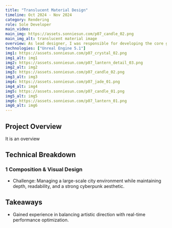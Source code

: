 ```yaml
---
title: "Translucent Material Design"
timeline: Oct 2024 - Nov 2024
category: Rendering
role: Sole Developer
main_video: 
main_img: https://assets.sonniesun.com/p07_candle_02.png
main_img_alt: translucent material image
overview: As lead designer, I was responsible for developing the core gameplay mechanics, quest design, character progression system, and overseeing the implementation of the open-world environment. The project involved a small team of 5 developers working over 6 months.
technologies: ["Unreal Engine 5.1"]
img1: https://assets.sonniesun.com/p07_crystal_02.png
img1_alt: img1
img2: https://assets.sonniesun.com/p07_lantern_detail_03.png
img2_alt: img2
img3: https://assets.sonniesun.com/p07_candle_02.png
img3_alt: img3
img4: https://assets.sonniesun.com/p07_jade_01.png
img4_alt: img4
img5: https://assets.sonniesun.com/p07_candle_01.png
img5_alt: img5
img6: https://assets.sonniesun.com/p07_lantern_01.png
img6_alt: img6
---
```


## Project Overview

It is an overview

## Technical Breakdown

### 1 Composition & Visual Design

- Challenge: Managing a large-scale city environment while maintaining depth, readability, and a strong cyberpunk aesthetic.

## Takeaways

- Gained experience in balancing artistic direction with real-time performance optimization.